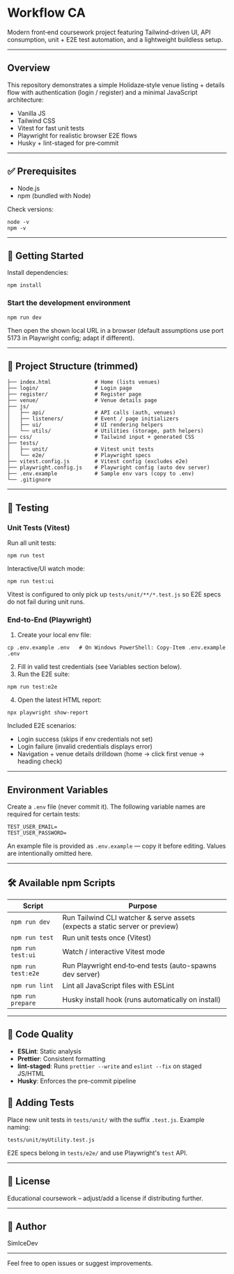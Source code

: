 

# Workflow CA

Modern front‑end coursework project featuring Tailwind-driven UI, API consumption, unit + E2E test automation, and a lightweight buildless setup.

</div>

---

## Overview

This repository demonstrates a simple Holidaze‑style venue listing + details flow with authentication (login / register) and a minimal JavaScript architecture:

- Vanilla JS
- Tailwind CSS
- Vitest for fast unit tests
- Playwright for realistic browser E2E flows
- Husky + lint-staged for pre‑commit

---

## ✅ Prerequisites

- Node.js
- npm (bundled with Node)

Check versions:
```
node -v
npm -v
```

---

## 🚀 Getting Started

Install dependencies:
```
npm install
```


### Start the development environment
```
npm run dev
```

Then open the shown local URL in a browser (default assumptions use port 5173 in Playwright config; adapt if different).

---

## 📁 Project Structure (trimmed)

```
├── index.html              # Home (lists venues)
├── login/                  # Login page
├── register/               # Register page
├── venue/                  # Venue details page
├── js/
│   ├── api/                # API calls (auth, venues)
│   ├── listeners/          # Event / page initializers
│   ├── ui/                 # UI rendering helpers
│   └── utils/              # Utilities (storage, path helpers)
├── css/                    # Tailwind input + generated CSS
├── tests/
│   ├── unit/               # Vitest unit tests
│   └── e2e/                # Playwright specs
├── vitest.config.js        # Vitest config (excludes e2e)
├── playwright.config.js    # Playwright config (auto dev server)
├── .env.example            # Sample env vars (copy to .env)
└── .gitignore
```

---

## 🧪 Testing

### Unit Tests (Vitest)
Run all unit tests:
```
npm run test
```

Interactive/UI watch mode:
```
npm run test:ui
```

Vitest is configured to only pick up `tests/unit/**/*.test.js` so E2E specs do not fail during unit runs.

### End‑to‑End (Playwright)

1. Create your local env file:
```
cp .env.example .env   # On Windows PowerShell: Copy-Item .env.example .env
```
2. Fill in valid test credentials (see Variables section below).
3. Run the E2E suite:
```
npm run test:e2e
```
4. Open the latest HTML report:
```
npx playwright show-report
```

Included E2E scenarios:
- Login success (skips if env credentials not set)
- Login failure (invalid credentials displays error)
- Navigation + venue details drilldown (home → click first venue → heading check)

---

## Environment Variables

Create a `.env` file (never commit it). The following variable names are required for certain tests:

```
TEST_USER_EMAIL= 
TEST_USER_PASSWORD=
```

An example file is provided as `.env.example` — copy it before editing. Values are intentionally omitted here.

---

## 🛠 Available npm Scripts

| Script | Purpose |
|--------|---------|
| `npm run dev` | Run Tailwind CLI watcher & serve assets (expects a static server or preview) |
| `npm run test` | Run unit tests once (Vitest) |
| `npm run test:ui` | Watch / interactive Vitest mode |
| `npm run test:e2e` | Run Playwright end‑to‑end tests (auto-spawns dev server) |
| `npm run lint` | Lint all JavaScript files with ESLint |
| `npm run prepare` | Husky install hook (runs automatically on install) |

---

## 🧹 Code Quality

- **ESLint**: Static analysis
- **Prettier**: Consistent formatting
- **lint-staged**: Runs `prettier --write` and `eslint --fix` on staged JS/HTML
- **Husky**: Enforces the pre-commit pipeline


## 🧩 Adding Tests

Place new unit tests in `tests/unit/` with the suffix `.test.js`. Example naming:
```
tests/unit/myUtility.test.js
```
E2E specs belong in `tests/e2e/` and use Playwright's `test` API.

---

## 📜 License

Educational coursework – adjust/add a license if distributing further.

---

## 👤 Author

SimIceDev

---

Feel free to open issues or suggest improvements.